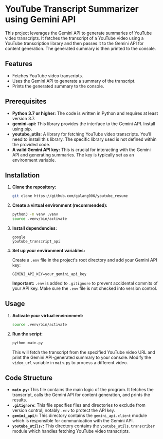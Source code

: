 # YouTube Transcript Summarizer using Gemini API

This project leverages the Gemini API to generate summaries of YouTube video transcripts. It fetches the transcript of a YouTube video using a YouTube transcription library and then passes it to the Gemini API for content generation.  The generated summary is then printed to the console.


## Features

- Fetches YouTube video transcripts.
- Uses the Gemini API to generate a summary of the transcript.
- Prints the generated summary to the console.


## Prerequisites

- **Python 3.7 or higher:** The code is written in Python and requires at least version 3.7.
- **gemini-api:** This library provides the interface to the Gemini API. Install using pip.
- **youtube_utils:** A library for fetching YouTube video transcripts.  You'll need to install this library.  The specific library used is not defined within the provided code.
- **A valid Gemini API key:**  This is crucial for interacting with the Gemini API and generating summaries. The key is typically set as an environment variable.


## Installation

1. **Clone the repository:**

   ```bash
   git clone https://github.com/galang006/youtube_resume
   ```

2. **Create a virtual environment (recommended):**

   ```bash
   python3 -m venv .venv
   source .venv/bin/activate  
   ```

3. **Install dependencies:**

   ```
   google
   youtube_transcript_api
   ```

4. **Set up your environment variables:**

   Create a `.env` file in the project's root directory and add your Gemini API key:

   ```
   GEMINI_API_KEY=your_gemini_api_key
   ```
   **Important:**  `.env` is added to `.gitignore` to prevent accidental commits of your API key.  Make sure the `.env` file is not checked into version control.


## Usage

1. **Activate your virtual environment:**

   ```bash
   source .venv/bin/activate  
   ```

2. **Run the script:**

   ```bash
   python main.py
   ```

   This will fetch the transcript from the specified YouTube video URL and print the Gemini API-generated summary to your console.  Modify the `video_url` variable in `main.py` to process a different video.


## Code Structure

- **`main.py`:** This file contains the main logic of the program. It fetches the transcript, calls the Gemini API for content generation, and prints the results.
- **`.gitignore`:** This file specifies files and directories to exclude from version control, notably `.env` to protect the API key.
- **`gemini_api/`:**  This directory contains the `gemini_api.client` module which is responsible for communication with the Gemini 
API.
- **`youtube_utils/`:** This directory contains the `youtube_utils.transcriber` module which handles fetching YouTube video transcripts.

